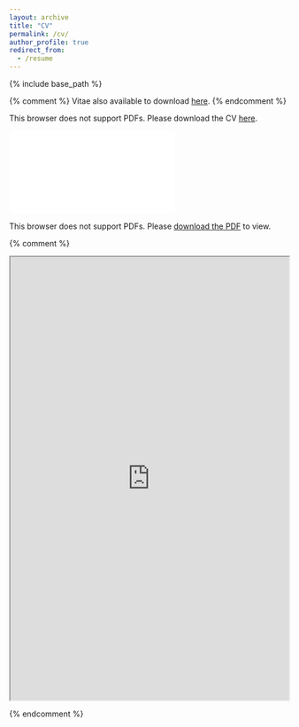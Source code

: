 ```yaml
---
layout: archive
title: "CV"
permalink: /cv/
author_profile: true
redirect_from:
  - /resume
---
```


{% include base_path %}

{% comment %} 
Vitae also available to download [here](../files/20230330_jeongeunlee_cv.pdf).
{% endcomment %} 

This browser does not support PDFs. 
Please download the CV [here](../files/20230330_jeongeunlee_cv.pdf).

<object data="../files/20230330_jeongeunlee_cv.pdf" type="application/pdf" width="700px" height="700px">
    <embed src="../files/20230330_jeongeunlee_cv.pdf">
        <p>This browser does not support PDFs. Please <a href="../files/20230330_jeongeunlee_cv.pdf">download the PDF</a> to view.</p>
    </embed>
</object>

{% comment %}
<iframe src="https://drive.google.com/file/d/1JqQ3v8Kh_B3F6UXwCTk7NEejy-6hnftA/preview" width="100%" height = "800"></iframe>

{% endcomment %}
